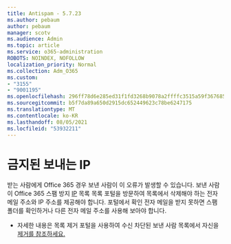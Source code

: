 ```yaml
---
title: Antispam - 5.7.23
ms.author: pebaum
author: pebaum
manager: scotv
ms.audience: Admin
ms.topic: article
ms.service: o365-administration
ROBOTS: NOINDEX, NOFOLLOW
localization_priority: Normal
ms.collection: Adm_O365
ms.custom:
- "3155"
- "9001195"
ms.openlocfilehash: 296ff78d6e285ed31f1fd3268b9078a2ffffc3515a59f367685d054fc76bcc4c
ms.sourcegitcommit: b5f7da89a650d2915dc652449623c78be6247175
ms.translationtype: MT
ms.contentlocale: ko-KR
ms.lasthandoff: 08/05/2021
ms.locfileid: "53932211"
---
```

# <a name="banned-sending-ip"></a>금지된 보내는 IP

받는 사람에게 Office 365 경우 보낸 사람이 이 오류가 발생할 수 있습니다. 보낸 사람이 Office 365 스팸 방지 [IP](https://sender.office.com/) 목록 목록 포털을 방문하여 목록에서 삭제해야 하는 전자 메일 주소와 IP 주소를 제공해야 합니다. 포털에서 확인 전자 메일을 받지 못하면 스팸 폴더를 확인하거나 다른 전자 메일 주소를 사용해 보아야 합니다. 

- 자세한 내용은 목록 제거 포털을 사용하여 수신 차단된 보낸 사람 목록에서 자신을 [제거를 참조하세요.](https://docs.microsoft.com/microsoft-365/security/office-365-security/use-the-delist-portal-to-remove-yourself-from-the-office-365-blocked-senders-lis?view=o365-worldwide)
